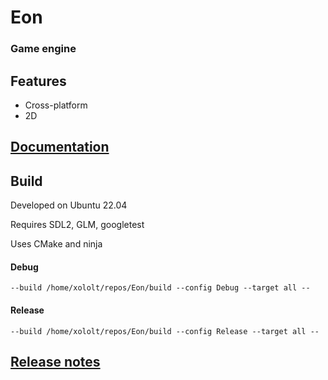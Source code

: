 # Eon
### Game engine

## Features
- Cross-platform
- 2D

## [Documentation](https://github.com/xololt-dev/Eon/tree/main/docs)

## Build
Developed on Ubuntu 22.04

Requires SDL2, GLM, googletest

Uses CMake and ninja

#### Debug
```
--build /home/xololt/repos/Eon/build --config Debug --target all --
```
#### Release
```
--build /home/xololt/repos/Eon/build --config Release --target all --
```

## [Release notes](https://github.com/xololt-dev/Eon/blob/main/docs/ChangeLog.md)